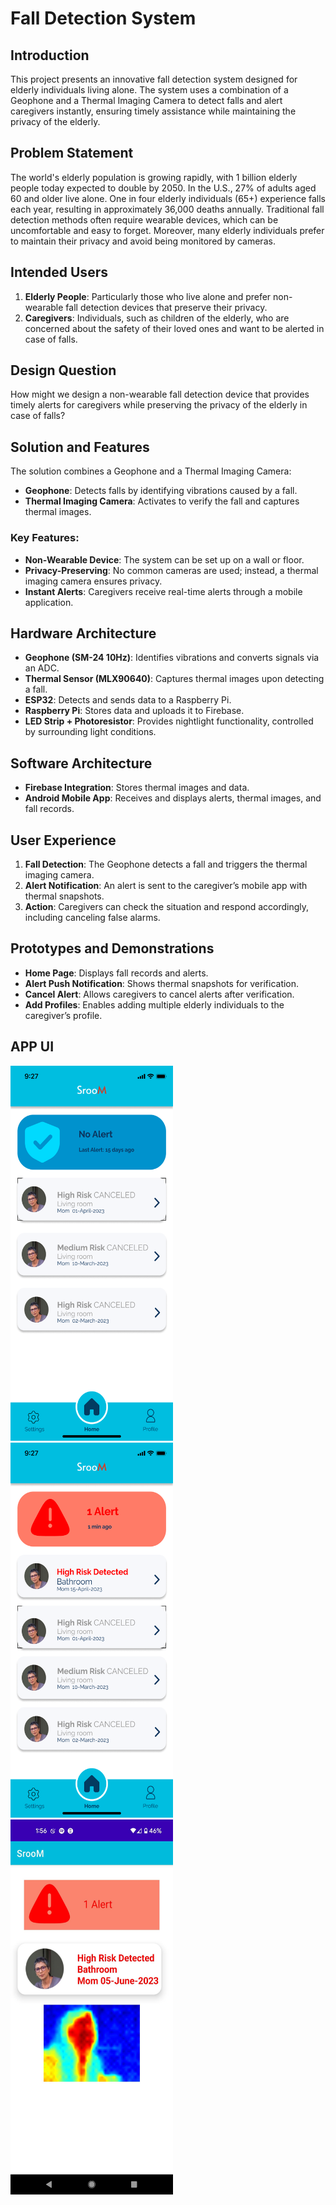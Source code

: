 # Fall Detection System

## Introduction

This project presents an innovative fall detection system designed for elderly individuals living alone. The system uses a combination of a Geophone and a Thermal Imaging Camera to detect falls and alert caregivers instantly, ensuring timely assistance while maintaining the privacy of the elderly.

## Problem Statement

The world's elderly population is growing rapidly, with 1 billion elderly people today expected to double by 2050. In the U.S., 27% of adults aged 60 and older live alone. One in four elderly individuals (65+) experience falls each year, resulting in approximately 36,000 deaths annually. Traditional fall detection methods often require wearable devices, which can be uncomfortable and easy to forget. Moreover, many elderly individuals prefer to maintain their privacy and avoid being monitored by cameras.

## Intended Users

1. **Elderly People**: Particularly those who live alone and prefer non-wearable fall detection devices that preserve their privacy.
2. **Caregivers**: Individuals, such as children of the elderly, who are concerned about the safety of their loved ones and want to be alerted in case of falls.

## Design Question

How might we design a non-wearable fall detection device that provides timely alerts for caregivers while preserving the privacy of the elderly in case of falls?

## Solution and Features

The solution combines a Geophone and a Thermal Imaging Camera:
- **Geophone**: Detects falls by identifying vibrations caused by a fall.
- **Thermal Imaging Camera**: Activates to verify the fall and captures thermal images.

### Key Features:
- **Non-Wearable Device**: The system can be set up on a wall or floor.
- **Privacy-Preserving**: No common cameras are used; instead, a thermal imaging camera ensures privacy.
- **Instant Alerts**: Caregivers receive real-time alerts through a mobile application.

## Hardware Architecture

- **Geophone (SM-24 10Hz)**: Identifies vibrations and converts signals via an ADC.
- **Thermal Sensor (MLX90640)**: Captures thermal images upon detecting a fall.
- **ESP32**: Detects and sends data to a Raspberry Pi.
- **Raspberry Pi**: Stores data and uploads it to Firebase.
- **LED Strip + Photoresistor**: Provides nightlight functionality, controlled by surrounding light conditions.

## Software Architecture

- **Firebase Integration**: Stores thermal images and data.
- **Android Mobile App**: Receives and displays alerts, thermal images, and fall records.

## User Experience

1. **Fall Detection**: The Geophone detects a fall and triggers the thermal imaging camera.
2. **Alert Notification**: An alert is sent to the caregiver’s mobile app with thermal snapshots.
3. **Action**: Caregivers can check the situation and respond accordingly, including canceling false alarms.

## Prototypes and Demonstrations

- **Home Page**: Displays fall records and alerts.
- **Alert Push Notification**: Shows thermal snapshots for verification.
- **Cancel Alert**: Allows caregivers to cancel alerts after verification.
- **Add Profiles**: Enables adding multiple elderly individuals to the caregiver’s profile.

## APP UI
<img src="app_no_alert.png" width="260" height="600"> <img src="app_send_alert.png" width="260" height="600"> <img src="thermal_image.png" width="260" height="600">
